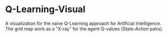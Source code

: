 # Q-Learning-Visual

A visualization for the naive Q-Learning approach for Artificial Intelligence.
The grid map work as a "X-ray" for the agent Q-values (State-Action pairs).
